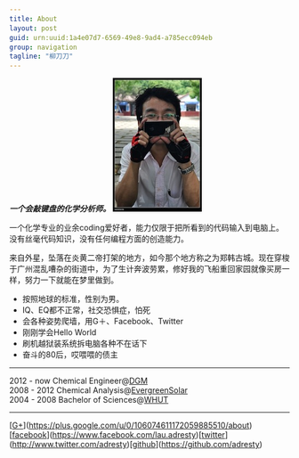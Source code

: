 ```yaml
---
title: About
layout: post
guid: urn:uuid:1a4e07d7-6569-49e8-9ad4-a785ecc094eb
group: navigation
tagline: "柳刀刀"
---
```




***一个会敲键盘的化学分析师。***
![avatar](/media/files/images/avatar.jpg)


一个化学专业的业余coding爱好者，能力仅限于把所看到的代码输入到电脑上。没有丝毫代码知识，没有任何编程方面的创造能力。  

来自外星，坠落在炎黄二帝打架的地方，如今那个地方称之为郑韩古城。现在穿梭于广州混乱嘈杂的街道中，为了生计奔波劳累，修好我的飞船重回家园就像买房一样，努力一下就能在梦里做到。   

   * 按照地球的标准，性别为男。  
   * IQ、EQ都不正常，社交恐惧症，怕死  
   * 会各种姿势爬墙，用G＋、Facebook、Twitter  
   * 刚刚学会Hello World  
   * 刷机越狱装系统拆电脑各种不在话下  
   * 奋斗的80后，哎喂喂的债主  
   
---

2012 - now Chemical Engineer@[DGM](http://www.dgm-usa.com/)  
2008 - 2012 Chemical Analysis@[EvergreenSolar](http://www.evergreensolar.com)  
2004 - 2008 Bachelor of Sciences@[WHUT](http://www.whut.edu.cn/)  

---

[[G+](/media/files/images/logo/gplus.jpg)](https://plus.google.com/u/0/106074611172059885510/about)[[facebook](/media/files/images/logo/facebook.jpg)](https://www.facebook.com/lau.adresty)[[twitter](/media/files/images/logo/twitter.jpg)](http://www.twitter.com/adresty)[[github](/media/files/images/logo/github.jpg)](https://github.com/adresty)
